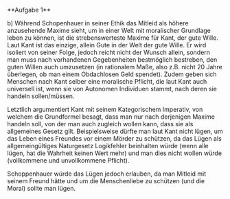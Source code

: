\*\*Aufgabe 1\*\*



b) Während Schopenhauer in seiner Ethik das Mitleid als höhere anzusehende Maxime sieht, um in einer Welt mit moralischer Grundlage leben zu können, ist die strebenswerteste Maxime für Kant, der gute Wille. Laut Kant ist das einzige, allein Gute in der Welt der gute Wille. Er wird isoliert von seiner Folge, jedoch reicht nicht der Wunsch allein, sondern man muss nach vorhandenen Gegebenheiten bestmöglich bestreben, den guten Willen auch umzusetzen (in rationalem Maße, also z.B. nicht 20 Jahre überlegen, ob man einem Obdachlosen Geld spendet). Zudem geben sich Menschen nach Kant selber eine moralische Pflicht, die laut Kant auch universell ist, wenn sie von Autonomen Individuen stammt, nach deren sie handeln sollen/müssen.

Letztlich argumentiert Kant mit seinem Kategorischem Imperativ, von welchem die Grundformel besagt, dass man nur nach derjenigen Maxime handeln soll, von der man auch zugleich wollen kann, dass sie als allgemeines Gesetz gilt. Beispielsweise dürfte man laut Kant nicht lügen, um das Leben eines Freundes vor einem Mörder zu schützen, da das Lügen als allgemeingültiges Naturgesetz Logikfehler beinhalten würde (wenn alle lügen, hat die Wahrheit keinen Wert mehr) und man dies nicht wollen würde (vollkommene und unvollkommene Pflicht).

Schoppenhauer würde das Lügen jedoch erlauben, da man Mitleid mit seinem Freund hätte und um die Menschenliebe zu schützen (und die Moral) sollte man lügen.

